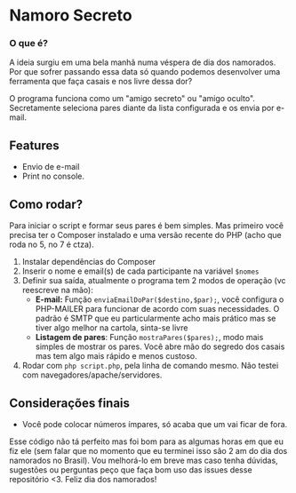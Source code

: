 # Namoro Secreto
### O que é?
A ideia surgiu em uma bela manhã numa véspera de dia dos namorados. Por que sofrer passando essa data só quando podemos desenvolver uma ferramenta que faça casais e nos livre dessa dor?

O programa funciona como um "amigo secreto" ou "amigo oculto". Secretamente seleciona pares diante da lista configurada e os envia por e-mail.

## Features
- Envio de e-mail
- Print no console.

## Como rodar?
Para iniciar o script e formar seus pares é bem simples. Mas primeiro você precisa ter o Composer instalado e uma versão recente do PHP (acho que roda no 5, no 7 é ctza).
1. Instalar dependências do Composer
2. Inserir o nome e email(s) de cada participante na variável `$nomes`
3. Definir sua saída, atualmente o programa tem 2 modos de operação (vc reescreve na mão):
    - **E-mail:** Função `enviaEmailDoPar($destino,$par);`, você configura o PHP-MAILER para funcionar de acordo com suas necessidades. O padrão é SMTP que eu particularmente acho mais prático mas se tiver algo melhor na cartola, sinta-se livre
    - **Listagem de pares**: Função `mostraPares($pares);`, modo mais simples de mostrar os pares. Você abre mão do segredo dos casais mas tem algo mais rápido e menos custoso.
4. Rodar com `php script.php`, pela linha de comando mesmo. Não testei com navegadores/apache/servidores.

## Considerações finais
- Você pode colocar números ímpares, só acaba que um vai ficar de fora.

Esse código não tá perfeito mas foi bom para as algumas horas em que eu fiz ele (sem falar que no momento que eu terminei isso são 2 am do dia dos namorados no Brasil). Vou melhorá-lo em breve mas caso tenha dúvidas, sugestões ou perguntas peço que faça bom uso das issues desse repositório <3. Feliz dia dos namorados!
